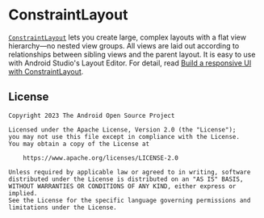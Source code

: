 # ConstraintLayout

[`ConstraintLayout`][1] lets you create large, complex layouts with a flat view hierarchy—no nested
view groups. All views are laid out according to relationships between sibling views and the parent
layout. It is easy to use with Android Studio's Layout Editor. For detail, read
[Build a responsive UI with ConstraintLayout][2].

[1]: https://developer.android.com/reference/androidx/constraintlayout/widget/ConstraintLayout
[2]: https://developer.android.com/develop/ui/views/layout/constraint-layout

## License

```
Copyright 2023 The Android Open Source Project
 
Licensed under the Apache License, Version 2.0 (the "License");
you may not use this file except in compliance with the License.
You may obtain a copy of the License at

    https://www.apache.org/licenses/LICENSE-2.0

Unless required by applicable law or agreed to in writing, software
distributed under the License is distributed on an "AS IS" BASIS,
WITHOUT WARRANTIES OR CONDITIONS OF ANY KIND, either express or implied.
See the License for the specific language governing permissions and
limitations under the License.
```
